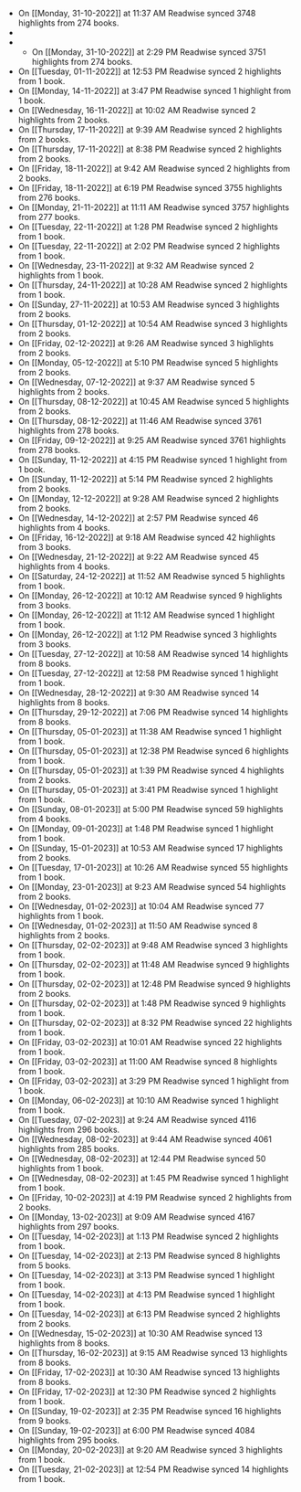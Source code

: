 - On [[Monday, 31-10-2022]] at 11:37 AM Readwise synced 3748 highlights from 274 books.
-
- * On [[Monday, 31-10-2022]] at 2:29 PM Readwise synced 3751 highlights from 274 books.
- On [[Tuesday, 01-11-2022]] at 12:53 PM Readwise synced 2 highlights from 1 book.
- On [[Monday, 14-11-2022]] at 3:47 PM Readwise synced 1 highlight from 1 book.
- On [[Wednesday, 16-11-2022]] at 10:02 AM Readwise synced 2 highlights from 2 books.
- On [[Thursday, 17-11-2022]] at 9:39 AM Readwise synced 2 highlights from 2 books.
- On [[Thursday, 17-11-2022]] at 8:38 PM Readwise synced 2 highlights from 2 books.
- On [[Friday, 18-11-2022]] at 9:42 AM Readwise synced 2 highlights from 2 books.
- On [[Friday, 18-11-2022]] at 6:19 PM Readwise synced 3755 highlights from 276 books.
- On [[Monday, 21-11-2022]] at 11:11 AM Readwise synced 3757 highlights from 277 books.
- On [[Tuesday, 22-11-2022]] at 1:28 PM Readwise synced 2 highlights from 1 book.
- On [[Tuesday, 22-11-2022]] at 2:02 PM Readwise synced 2 highlights from 1 book.
- On [[Wednesday, 23-11-2022]] at 9:32 AM Readwise synced 2 highlights from 1 book.
- On [[Thursday, 24-11-2022]] at 10:28 AM Readwise synced 2 highlights from 1 book.
- On [[Sunday, 27-11-2022]] at 10:53 AM Readwise synced 3 highlights from 2 books.
- On [[Thursday, 01-12-2022]] at 10:54 AM Readwise synced 3 highlights from 2 books.
- On [[Friday, 02-12-2022]] at 9:26 AM Readwise synced 3 highlights from 2 books.
- On [[Monday, 05-12-2022]] at 5:10 PM Readwise synced 5 highlights from 2 books.
- On [[Wednesday, 07-12-2022]] at 9:37 AM Readwise synced 5 highlights from 2 books.
- On [[Thursday, 08-12-2022]] at 10:45 AM Readwise synced 5 highlights from 2 books.
- On [[Thursday, 08-12-2022]] at 11:46 AM Readwise synced 3761 highlights from 278 books.
- On [[Friday, 09-12-2022]] at 9:25 AM Readwise synced 3761 highlights from 278 books.
- On [[Sunday, 11-12-2022]] at 4:15 PM Readwise synced 1 highlight from 1 book.
- On [[Sunday, 11-12-2022]] at 5:14 PM Readwise synced 2 highlights from 2 books.
- On [[Monday, 12-12-2022]] at 9:28 AM Readwise synced 2 highlights from 2 books.
- On [[Wednesday, 14-12-2022]] at 2:57 PM Readwise synced 46 highlights from 4 books.
- On [[Friday, 16-12-2022]] at 9:18 AM Readwise synced 42 highlights from 3 books.
- On [[Wednesday, 21-12-2022]] at 9:22 AM Readwise synced 45 highlights from 4 books.
- On [[Saturday, 24-12-2022]] at 11:52 AM Readwise synced 5 highlights from 1 book.
- On [[Monday, 26-12-2022]] at 10:12 AM Readwise synced 9 highlights from 3 books.
- On [[Monday, 26-12-2022]] at 11:12 AM Readwise synced 1 highlight from 1 book.
- On [[Monday, 26-12-2022]] at 1:12 PM Readwise synced 3 highlights from 3 books.
- On [[Tuesday, 27-12-2022]] at 10:58 AM Readwise synced 14 highlights from 8 books.
- On [[Tuesday, 27-12-2022]] at 12:58 PM Readwise synced 1 highlight from 1 book.
- On [[Wednesday, 28-12-2022]] at 9:30 AM Readwise synced 14 highlights from 8 books.
- On [[Thursday, 29-12-2022]] at 7:06 PM Readwise synced 14 highlights from 8 books.
- On [[Thursday, 05-01-2023]] at 11:38 AM Readwise synced 1 highlight from 1 book.
- On [[Thursday, 05-01-2023]] at 12:38 PM Readwise synced 6 highlights from 1 book.
- On [[Thursday, 05-01-2023]] at 1:39 PM Readwise synced 4 highlights from 2 books.
- On [[Thursday, 05-01-2023]] at 3:41 PM Readwise synced 1 highlight from 1 book.
- On [[Sunday, 08-01-2023]] at 5:00 PM Readwise synced 59 highlights from 4 books.
- On [[Monday, 09-01-2023]] at 1:48 PM Readwise synced 1 highlight from 1 book.
- On [[Sunday, 15-01-2023]] at 10:53 AM Readwise synced 17 highlights from 2 books.
- On [[Tuesday, 17-01-2023]] at 10:26 AM Readwise synced 55 highlights from 1 book.
- On [[Monday, 23-01-2023]] at 9:23 AM Readwise synced 54 highlights from 2 books.
- On [[Wednesday, 01-02-2023]] at 10:04 AM Readwise synced 77 highlights from 1 book.
- On [[Wednesday, 01-02-2023]] at 11:50 AM Readwise synced 8 highlights from 2 books.
- On [[Thursday, 02-02-2023]] at 9:48 AM Readwise synced 3 highlights from 1 book.
- On [[Thursday, 02-02-2023]] at 11:48 AM Readwise synced 9 highlights from 1 book.
- On [[Thursday, 02-02-2023]] at 12:48 PM Readwise synced 9 highlights from 2 books.
- On [[Thursday, 02-02-2023]] at 1:48 PM Readwise synced 9 highlights from 1 book.
- On [[Thursday, 02-02-2023]] at 8:32 PM Readwise synced 22 highlights from 1 book.
- On [[Friday, 03-02-2023]] at 10:01 AM Readwise synced 22 highlights from 1 book.
- On [[Friday, 03-02-2023]] at 11:00 AM Readwise synced 8 highlights from 1 book.
- On [[Friday, 03-02-2023]] at 3:29 PM Readwise synced 1 highlight from 1 book.
- On [[Monday, 06-02-2023]] at 10:10 AM Readwise synced 1 highlight from 1 book.
- On [[Tuesday, 07-02-2023]] at 9:24 AM Readwise synced 4116 highlights from 296 books.
- On [[Wednesday, 08-02-2023]] at 9:44 AM Readwise synced 4061 highlights from 285 books.
- On [[Wednesday, 08-02-2023]] at 12:44 PM Readwise synced 50 highlights from 1 book.
- On [[Wednesday, 08-02-2023]] at 1:45 PM Readwise synced 1 highlight from 1 book.
- On [[Friday, 10-02-2023]] at 4:19 PM Readwise synced 2 highlights from 2 books.
- On [[Monday, 13-02-2023]] at 9:09 AM Readwise synced 4167 highlights from 297 books.
- On [[Tuesday, 14-02-2023]] at 1:13 PM Readwise synced 2 highlights from 1 book.
- On [[Tuesday, 14-02-2023]] at 2:13 PM Readwise synced 8 highlights from 5 books.
- On [[Tuesday, 14-02-2023]] at 3:13 PM Readwise synced 1 highlight from 1 book.
- On [[Tuesday, 14-02-2023]] at 4:13 PM Readwise synced 1 highlight from 1 book.
- On [[Tuesday, 14-02-2023]] at 6:13 PM Readwise synced 2 highlights from 2 books.
- On [[Wednesday, 15-02-2023]] at 10:30 AM Readwise synced 13 highlights from 8 books.
- On [[Thursday, 16-02-2023]] at 9:15 AM Readwise synced 13 highlights from 8 books.
- On [[Friday, 17-02-2023]] at 10:30 AM Readwise synced 13 highlights from 8 books.
- On [[Friday, 17-02-2023]] at 12:30 PM Readwise synced 2 highlights from 1 book.
- On [[Sunday, 19-02-2023]] at 2:35 PM Readwise synced 16 highlights from 9 books.
- On [[Sunday, 19-02-2023]] at 6:00 PM Readwise synced 4084 highlights from 295 books.
- On [[Monday, 20-02-2023]] at 9:20 AM Readwise synced 3 highlights from 1 book.
- On [[Tuesday, 21-02-2023]] at 12:54 PM Readwise synced 14 highlights from 1 book.